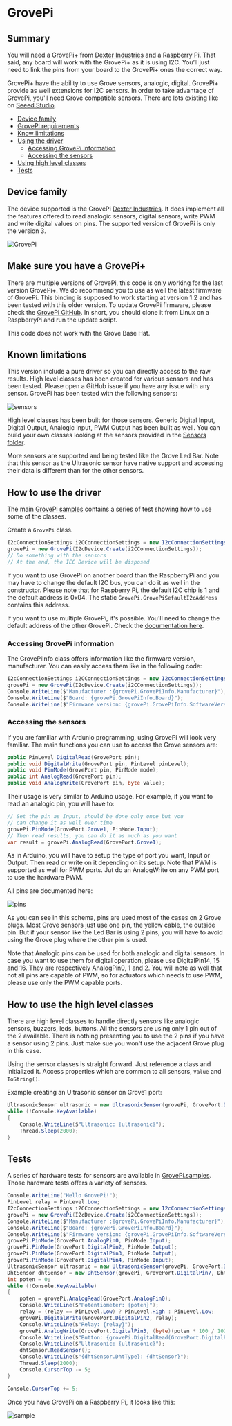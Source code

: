 # GrovePi

## Summary

You will need a GrovePi+ from [Dexter Industries](https://www.dexterindustries.com/grovepi/) and a Raspberry Pi. That said, any board will work with the GrovePi+ as it is using I2C. You’ll just need to link the pins from your board to the GrovePi+ ones the correct way.

GrovePi+ have the ability to use Grove sensors, analogic, digital. GrovePi+ provide as well extensions for I2C sensors. In order to take advantage of GrovePi, you'll need Grove compatible sensors. There are lots existing like on [Seeed Studio](http://wiki.seeedstudio.com/Grove/).

- [Device family](./README.md#device-family)
- [GrovePi requirements](./README.md#make-sure-you-have-a-GrovePi+)
- [Know limitations](./README.md#known-limitations)
- [Using the driver](./README.md#how-to-use-the-driver)
  - [Accessing GrovePi information](./README.md#accessing-GrovePi-information)
  - [Accessing the sensors](./README.md#accessing-the-sensors)
- [Using high level classes](./README.md#how-to-use-the-high-level-classes)
- [Tests](./README.md#tests)

## Device family

The device supported is the GrovePi [Dexter Industries](https://www.dexterindustries.com/GrovePi/). It does implement all the features offered to read analogic sensors, digital sensors, write PWM and write digital values on pins. The supported version of GrovePi is only the version 3.

![GrovePi](grovepi.jpg)

## Make sure you have a GrovePi+

There are multiple versions of GrovePi, this code is only working for the last version GrovePi+. We do recommend you to use as well the latest firmware of GrovePi. This binding is supposed to work starting at version 1.2 and has been tested with this older version. To update GrovePi firmware, please check the [GrovePi GitHub](https://github.com/DexterInd/GrovePi/blob/master/Firmware/firmware_update.sh). In short, you should clone it from Linux on a RaspberryPi and run the update script.

This code does not work with the Grove Base Hat.

## Known limitations

This version include a pure driver so you can directly access to the raw results. High level classes has been created for various sensors and has been tested. Please open a GitHub issue if you have any issue with any sensor. GrovePi has been tested with the following sensors:

![sensors](grovepisensors.png)

High level classes has been built for those sensors. Generic Digital Input, Digital Output, Analogic Input, PWM Output has been built as well. You can build your own classes looking at the sensors provided in the [Sensors folder](./Sensors).

More sensors are supported and being tested like the Grove Led Bar. Note that this sensor as the Ultrasonic sensor have native support and accessing their data is different than for the other sensors.

## How to use the driver

The main [GrovePi samples](./samples) contains a series of test showing how to use some of the classes.

Create a ```GrovePi``` class.

```csharp
I2cConnectionSettings i2CConnectionSettings = new I2cConnectionSettings(1, GrovePi.GrovePiSefaultI2cAddress);
grovePi = new GrovePi(I2cDevice.Create(i2CConnectionSettings));
// Do something with the sensors
// At the end, the IEC Device will be disposed
```

If you want to use GrovePi on another board than the RaspberryPi and you may have to change the default I2C  bus, you can do it as well in the constructor. Please note that for Raspberry Pi, the default I2C chip is 1 and the default address is 0x04. The static ```GrovePi.GrovePiSefaultI2cAddress``` contains this address.

If you want to use multiple GrovePi, it's possible. You'll need to change the default address of the other GrovePi. Check the [documentation here](https://www.dexterindustries.com/GrovePi/programming/using-multiple-grovepis-together/).

### Accessing GrovePi information

The GrovePiInfo class offers information like the firmware version, manufacturer. You can easily access them like in the following code:

```csharp
I2cConnectionSettings i2CConnectionSettings = new I2cConnectionSettings(1, GrovePi.GrovePiSefaultI2cAddress);
grovePi = new GrovePi(I2cDevice.Create(i2CConnectionSettings));
Console.WriteLine($"Manufacturer :{grovePi.GrovePiInfo.Manufacturer}");
Console.WriteLine($"Board: {grovePi.GrovePiInfo.Board}");
Console.WriteLine($"Firmware version: {grovePi.GrovePiInfo.SoftwareVersion}");
```

### Accessing the sensors

If you are familiar with Ardunio programming, using GrovePi will look very familiar. The main functions you can use to access the Grove sensors are:

```csharp
public PinLevel DigitalRead(GrovePort pin);
public void DigitalWrite(GrovePort pin, PinLevel pinLevel);
public void PinMode(GrovePort pin, PinMode mode);
public int AnalogRead(GrovePort pin);
public void AnalogWrite(GrovePort pin, byte value);
```

Their usage is very similar to Arduino usage. For example, if you want to read an analogic pin, you will have to:

```csharp
// Set the pin as Input, should be done only once but you
// can change it as well over time
grovePi.PinMode(GrovePort.Grove1, PinMode.Input);
// Then read results, you can do it as much as you want
var result = grovePi.AnalogRead(GrovePort.Grove1);
```

As in Arduino, you will have to setup the type of port you want, Input or Output. Then read or write on it depending on its setup. Note that PWM is supported as well for PWM ports. Jut do an AnalogWrite on any PWM port to use the hardware PWM.

All pins are documented here:

![pins](GrovePort.png)

As you can see in this schema, pins are used most of the cases on 2 Grove plugs. Most Grove sensors just use one pin, the yellow cable, the outside pin. But if your sensor like the Led Bar is using 2 pins, you will have to avoid using the Grove plug where the other pin is used.

Note that Analogic pins can be used for both analogic and digital sensors. In case you want to use them for digital operation, please use DigitalPin14, 15 and 16. They are respectively AnalogPin0, 1 and 2. You will note as well that not all pins are capable of PWM, so for actuators which needs to use PWM, please use only the PWM capable ports.

## How to use the high level classes

There are high level classes to handle directly sensors like analogic sensors, buzzers, leds, buttons. All the sensors are using only 1 pin out of the 2 available. There is nothing presenting you to use the 2 pins if you have a sensor using 2 pins. Just make sue you won't use the adjacent Grove plug in this case.

Using the sensor classes is straight forward. Just reference a class and initialized it. Access properties which are common to all sensors, ```Value``` and ```ToString()```.

Example creating an Ultrasonic sensor on Grove1 port:

```csharp
UltrasonicSensor ultrasonic = new UltrasonicSensor(grovePi, GrovePort.DigitalPin6);
while (!Console.KeyAvailable)
{
    Console.WriteLine($"Ultrasonic: {ultrasonic}");
    Thread.Sleep(2000);
}
```

## Tests

A series of hardware tests for sensors are available in [GrovePi.samples](./samples). Those hardware tests offers a variety of sensors.

```csharp
Console.WriteLine("Hello GrovePi!");
PinLevel relay = PinLevel.Low;
I2cConnectionSettings i2CConnectionSettings = new I2cConnectionSettings(1, GrovePi.GrovePiSefaultI2cAddress);
grovePi = new GrovePi(I2cDevice.Create(i2CConnectionSettings));
Console.WriteLine($"Manufacturer :{grovePi.GrovePiInfo.Manufacturer}");
Console.WriteLine($"Board: {grovePi.GrovePiInfo.Board}");
Console.WriteLine($"Firmware version: {grovePi.GrovePiInfo.SoftwareVersion}");
grovePi.PinMode(GrovePort.AnalogPin0, PinMode.Input);
grovePi.PinMode(GrovePort.DigitalPin2, PinMode.Output);
grovePi.PinMode(GrovePort.DigitalPin3, PinMode.Output);
grovePi.PinMode(GrovePort.DigitalPin4, PinMode.Input);
UltrasonicSensor ultrasonic = new UltrasonicSensor(grovePi, GrovePort.DigitalPin6);
DhtSensor dhtSensor = new DhtSensor(grovePi, GrovePort.DigitalPin7, DhtType.Dht11);
int poten = 0;
while (!Console.KeyAvailable)
{
    poten = grovePi.AnalogRead(GrovePort.AnalogPin0);
    Console.WriteLine($"Potentiometer: {poten}");
    relay = (relay == PinLevel.Low) ? PinLevel.High : PinLevel.Low;
    grovePi.DigitalWrite(GrovePort.DigitalPin2, relay);
    Console.WriteLine($"Relay: {relay}");
    grovePi.AnalogWrite(GrovePort.DigitalPin3, (byte)(poten * 100 / 1023));
    Console.WriteLine($"Button: {grovePi.DigitalRead(GrovePort.DigitalPin4)}");
    Console.WriteLine($"Ultrasonic: {ultrasonic}");
    dhtSensor.ReadSensor();
    Console.WriteLine($"{dhtSensor.DhtType}: {dhtSensor}");
    Thread.Sleep(2000);
    Console.CursorTop -= 5;
}

Console.CursorTop += 5;
```

Once you have GrovePi on a Raspberry Pi, it looks like this:

![sample](sample.jpg)
